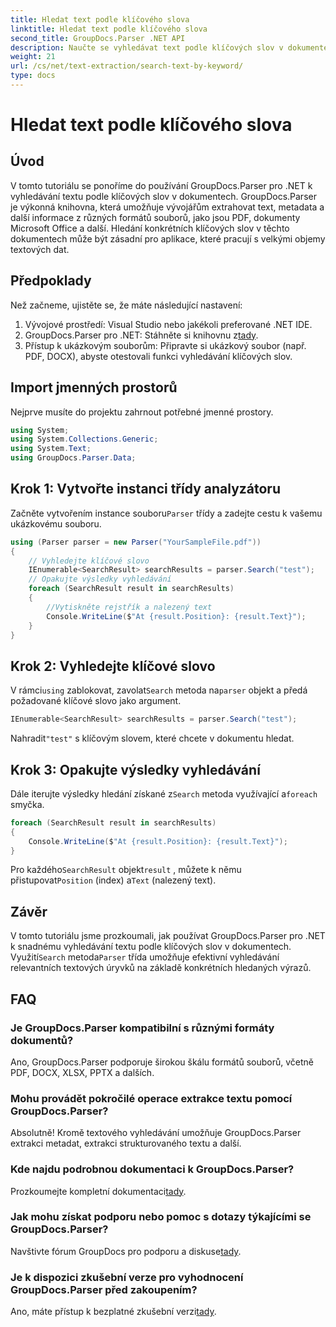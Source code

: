 ```yaml
---
title: Hledat text podle klíčového slova
linktitle: Hledat text podle klíčového slova
second_title: GroupDocs.Parser .NET API
description: Naučte se vyhledávat text podle klíčových slov v dokumentech pomocí GroupDocs.Parser for .NET. Snadno efektivně extrahujte relevantní obsah.
weight: 21
url: /cs/net/text-extraction/search-text-by-keyword/
type: docs
---
```

# Hledat text podle klíčového slova

## Úvod
V tomto tutoriálu se ponoříme do používání GroupDocs.Parser pro .NET k vyhledávání textu podle klíčových slov v dokumentech. GroupDocs.Parser je výkonná knihovna, která umožňuje vývojářům extrahovat text, metadata a další informace z různých formátů souborů, jako jsou PDF, dokumenty Microsoft Office a další. Hledání konkrétních klíčových slov v těchto dokumentech může být zásadní pro aplikace, které pracují s velkými objemy textových dat.
## Předpoklady
Než začneme, ujistěte se, že máte následující nastavení:
1. Vývojové prostředí: Visual Studio nebo jakékoli preferované .NET IDE.
2.  GroupDocs.Parser pro .NET: Stáhněte si knihovnu z[tady](https://releases.groupdocs.com/parser/net/).
3. Přístup k ukázkovým souborům: Připravte si ukázkový soubor (např. PDF, DOCX), abyste otestovali funkci vyhledávání klíčových slov.

## Import jmenných prostorů
Nejprve musíte do projektu zahrnout potřebné jmenné prostory.
```csharp
using System;
using System.Collections.Generic;
using System.Text;
using GroupDocs.Parser.Data;
```
## Krok 1: Vytvořte instanci třídy analyzátoru
 Začněte vytvořením instance souboru`Parser` třídy a zadejte cestu k vašemu ukázkovému souboru.
```csharp
using (Parser parser = new Parser("YourSampleFile.pdf"))
{
    // Vyhledejte klíčové slovo
    IEnumerable<SearchResult> searchResults = parser.Search("test");
    // Opakujte výsledky vyhledávání
    foreach (SearchResult result in searchResults)
    {
        //Vytiskněte rejstřík a nalezený text
        Console.WriteLine($"At {result.Position}: {result.Text}");
    }
}
```
## Krok 2: Vyhledejte klíčové slovo
 V rámci`using` zablokovat, zavolat`Search` metoda na`parser` objekt a předá požadované klíčové slovo jako argument.
```csharp
IEnumerable<SearchResult> searchResults = parser.Search("test");
```
 Nahradit`"test"` s klíčovým slovem, které chcete v dokumentu hledat.
## Krok 3: Opakujte výsledky vyhledávání
 Dále iterujte výsledky hledání získané z`Search` metoda využívající a`foreach` smyčka.
```csharp
foreach (SearchResult result in searchResults)
{
    Console.WriteLine($"At {result.Position}: {result.Text}");
}
```
 Pro každého`SearchResult` objekt`result` , můžete k němu přistupovat`Position` (index) a`Text` (nalezený text).

## Závěr
 V tomto tutoriálu jsme prozkoumali, jak používat GroupDocs.Parser pro .NET k snadnému vyhledávání textu podle klíčových slov v dokumentech. Využití`Search` metoda`Parser` třída umožňuje efektivní vyhledávání relevantních textových úryvků na základě konkrétních hledaných výrazů.

## FAQ
### Je GroupDocs.Parser kompatibilní s různými formáty dokumentů?
Ano, GroupDocs.Parser podporuje širokou škálu formátů souborů, včetně PDF, DOCX, XLSX, PPTX a dalších.
### Mohu provádět pokročilé operace extrakce textu pomocí GroupDocs.Parser?
Absolutně! Kromě textového vyhledávání umožňuje GroupDocs.Parser extrakci metadat, extrakci strukturovaného textu a další.
### Kde najdu podrobnou dokumentaci k GroupDocs.Parser?
Prozkoumejte kompletní dokumentaci[tady](https://tutorials.groupdocs.com/parser/net/).
### Jak mohu získat podporu nebo pomoc s dotazy týkajícími se GroupDocs.Parser?
 Navštivte fórum GroupDocs pro podporu a diskuse[tady](https://forum.groupdocs.com/c/parser/17).
### Je k dispozici zkušební verze pro vyhodnocení GroupDocs.Parser před zakoupením?
 Ano, máte přístup k bezplatné zkušební verzi[tady](https://releases.groupdocs.com/).